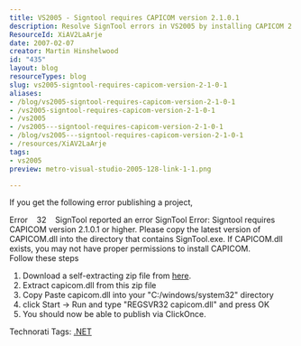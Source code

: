 ```yaml
---
title: VS2005 - Signtool requires CAPICOM version 2.1.0.1
description: Resolve SignTool errors in VS2005 by installing CAPICOM 2.1.0.1. Follow our step-by-step guide to ensure smooth project publishing with ClickOnce.
ResourceId: XiAV2LaArje
date: 2007-02-07
creator: Martin Hinshelwood
id: "435"
layout: blog
resourceTypes: blog
slug: vs2005-signtool-requires-capicom-version-2-1-0-1
aliases:
- /blog/vs2005-signtool-requires-capicom-version-2-1-0-1
- /vs2005-signtool-requires-capicom-version-2-1-0-1
- /vs2005
- /vs2005---signtool-requires-capicom-version-2-1-0-1
- /blog/vs2005---signtool-requires-capicom-version-2-1-0-1
- /resources/XiAV2LaArje
tags:
- vs2005
preview: metro-visual-studio-2005-128-link-1-1.png

---
```

If you get the following error publishing a project,

Error    32    SignTool reported an error SignTool Error: Signtool requires CAPICOM version 2.1.0.1 or higher. Please copy the latest version of CAPICOM.dll into the directory that contains SignTool.exe. If CAPICOM.dll exists, you may not have proper permissions to install CAPICOM.  
Follow these steps

1. Download a self-extracting zip file from [here](http://www.microsoft.com/downloads/details.aspx?FamilyID=860ee43a-a843-462f-abb5-ff88ea5896f6&DisplayLang=en).
2. Extract capicom.dll from this zip file
3. Copy Paste capicom.dll into your "C:/windows/system32" directory
4. click Start -> Run and type "REGSVR32 capicom.dll" and press OK
5. You should now be able to publish via ClickOnce.

Technorati Tags: [.NET](http://technorati.com/tags/.NET)
